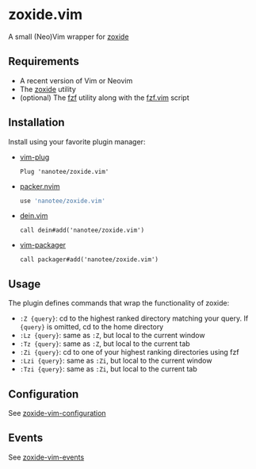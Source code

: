 # zoxide.vim

A small (Neo)Vim wrapper for [zoxide](https://github.com/ajeetdsouza/zoxide)

## Requirements

- A recent version of Vim or Neovim
- The [zoxide](https://github.com/ajeetdsouza/zoxide) utility
- (optional) The [fzf](https://github.com/junegunn/fzf) utility along with the [fzf.vim](https://github.com/junegunn/fzf/blob/master/plugin/fzf.vim) script

## Installation

Install using your favorite plugin manager:

- [vim-plug](https://github.com/junegunn/vim-plug)
    ```vim
    Plug 'nanotee/zoxide.vim'
    ```
- [packer.nvim](https://github.com/wbthomason/packer.nvim)
    ```lua
    use 'nanotee/zoxide.vim'
    ```
- [dein.vim](https://github.com/Shougo/dein.vim)
    ```vim
    call dein#add('nanotee/zoxide.vim')
    ```
- [vim-packager](https://github.com/kristijanhusak/vim-packager)
    ```vim
    call packager#add('nanotee/zoxide.vim')
    ```

## Usage

The plugin defines commands that wrap the functionality of zoxide:

- `:Z {query}`: cd to the highest ranked directory matching your query. If `{query}` is omitted, cd to the home directory
- `:Lz {query}`: same as `:Z`, but local to the current window
- `:Tz {query}`: same as `:Z`, but local to the current tab
- `:Zi {query}`: cd to one of your highest ranking directories using fzf
- `:Lzi {query}`: same as `:Zi`, but local to the current window
- `:Tzi {query}`: same as `:Zi`, but local to the current tab

## Configuration

See [zoxide-vim-configuration](doc/zoxide-vim.txt#L27)

## Events

See [zoxide-vim-events](doc/zoxide-vim.txt#L92)
